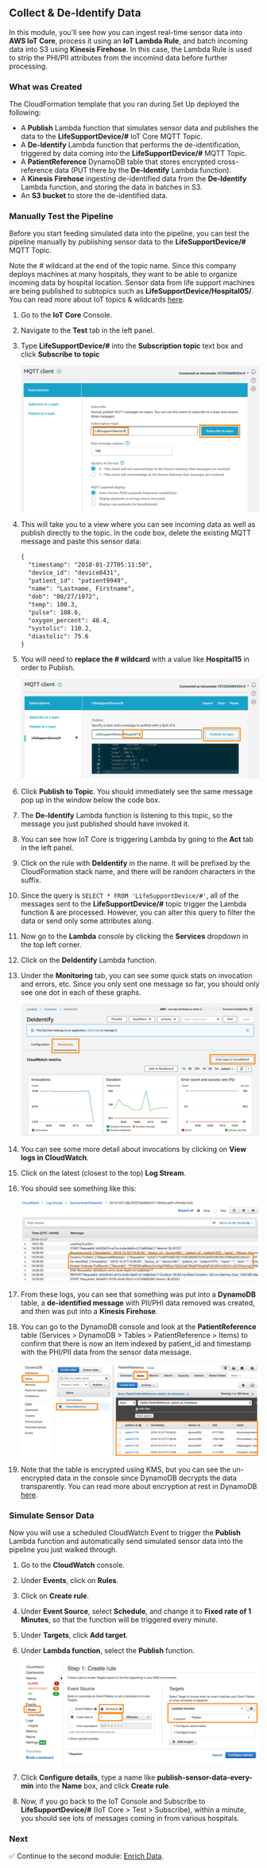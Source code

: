 ## Collect & De-Identify Data

In this module, you'll see how you can ingest real-time sensor data into **AWS IoT Core**, process it using an **IoT Lambda Rule**, and batch incoming data into S3 using **Kinesis Firehose**. In this case, the Lambda Rule is used to strip the PHI/PII attributes from the incomind data before further processing.

### What was Created

The CloudFormation template that you ran during Set Up deployed the following:

* A **Publish** Lambda function that simulates sensor data and publishes the data to the **LifeSupportDevice/#** IoT Core MQTT Topic.
* A **De-Identify** Lambda function that performs the de-identification, triggered by data coming into the **LifeSupportDevice/#** MQTT Topic.
* A **PatientReference** DynamoDB table that stores encrypted cross-reference data (PUT there by the **De-Identify** Lambda function).
* A **Kinesis Firehose** ingesting de-identified data from the **De-Identify** Lambda function, and storing the data in batches in S3.
* An **S3 bucket** to store the de-identified data.

### Manually Test the Pipeline
Before you start feeding simulated data into the pipeline, you can test the pipeline manually by publishing sensor data to the **LifeSupportDevice/#** MQTT Topic. 

Note the *#* wildcard at the end of the topic name. Since this company deploys machines at many hospitals, they want to be able to organize incoming data by hospital location. Sensor data from life support machines are being published to subtopics such as **LifeSupportDevice/Hospital05/**. You can read more about IoT topics & wildcards [here][iot-topic].

1. Go to the **IoT Core** Console.

1. Navigate to the **Test** tab in the left panel.

1. Type **LifeSupportDevice/#** into the **Subscription topic** text box and click **Subscribe to topic**

	![IoT Test Console](Screenshots/iot-test.png)
	
1. This will take you to a view where you can see incoming data as well as publish directly to the topic. In the code box, delete the existing MQTT message and paste this sensor data:


	```
	{
	  "timestamp": "2018-01-27T05:11:50",
	  "device_id": "device8431",
	  "patient_id": "patient9949",
	  "name": "Lastname, Firstname",
	  "dob": "08/27/1972",
	  "temp": 100.3,
	  "pulse": 108.6,
	  "oxygen_percent": 48.4,
	  "systolic": 110.2,
	  "diastolic": 75.6
	}
	```
		
1. You will need to **replace the # wildcard** with a value like **Hospital15** in order to Publish.

	![IoT Publish Console](Screenshots/iot-publish.png)

1. Click **Publish to Topic**. You should immediately see the same message pop up in the window below the code box.

1. The **De-Identify** Lambda function is listening to this topic, so the message you just published should have invoked it.

1. You can see how IoT Core is triggering Lambda by going to the **Act** tab in the left panel.

1. Click on the rule with **DeIdentify** in the name. It will be prefixed by the CloudFormation stack name, and there will be random characters in the suffix.

1. Since the query is `SELECT * FROM 'LifeSupportDevice/#'`, all of the messages sent to the **LifeSupportDevice/#** topic trigger the Lambda function & are processed. However, you can alter this query to filter the data or send only some attributes along.

1. Now go to the **Lambda** console by clicking the **Services** dropdown in the top left corner.

1. Click on the **DeIdentify** Lambda function.

1. Under the **Monitoring** tab, you can see some quick stats on invocation and errors, etc. Since you only sent one message so far, you should only see one dot in each of these graphs.

	![DeIdentify Monitoring Tab](Screenshots/deidentify-monitoring.png)

1. You can see some more detail about invocations by clicking on **View logs in CloudWatch**.

1. Click on the latest (closest to the top) **Log Stream**.

1. You should see something like this:

	![CloudWatch Logs](Screenshots/deidentify-cloudwatch-logs.png)

1. From these logs, you can see that something was put into a **DynamoDB** table, a **de-identified message** with PII/PHI data removed was created, and then was put into a **Kinesis Firehose**. 

1. You can go to the DynamoDB console and look at the **PatientReference** table (Services > DynamoDB > Tables > PatientReference > Items) to confirm that there is now an item indexed by patient_id and timestamp with the PHI/PII data from the sensor data message.

	![PatientReference Table](Screenshots/patientref-table.png)

1. Note that the table is encrypted using KMS, but you can see the un-encrypted data in the console since DynamoDB decrypts the data transparently. You can read more about encryption at rest in DynamoDB [here][dynamo-encryption].

### Simulate Sensor Data
Now you will use a scheduled CloudWatch Event to trigger the **Publish** Lambda function and automatically send simulated sensor data into the pipeline you just walked through.

1. Go to the **CloudWatch** console.

1. Under **Events**, click on **Rules**.

1. Click on **Create rule**. 

1. Under **Event Source**, select **Schedule**, and change it to **Fixed rate of 1 Minutes**, so that the function will be triggered every minute.

1. Under **Targets**, click **Add target**.

1. Under **Lambda function**, select the **Publish** function.

	![CloudWatch Publish Rule](Screenshots/cloudwatch-rule.png)

1. Click **Configure details**, type a name like **publish-sensor-data-every-min** into the **Name** box, and click **Create rule**.

1. Now, if you go back to the IoT Console and Subscribe to **LifeSupportDevice/#** (IoT Core > Test > Subscribe), within a minute, you should see lots of messages coming in from various hospitals.

### Next

:white_check_mark: Continue to the second module: [Enrich Data][enrich].

[iot-topic]: https://docs.aws.amazon.com/iot/latest/developerguide/topics.html
[dynamo-encryption]: https://docs.aws.amazon.com/amazondynamodb/latest/developerguide/EncryptionAtRest.html
[enrich]: ../2_Enrich/

